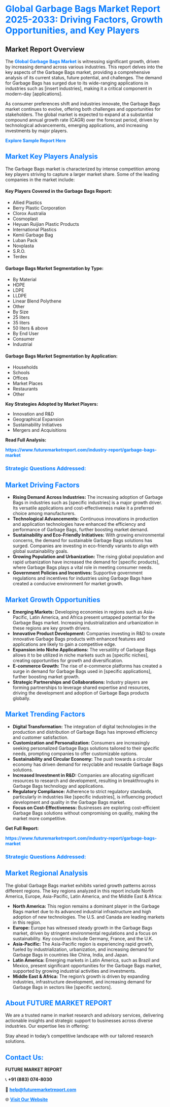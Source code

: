 <h1 style="color: #007BFF;">Global Garbage Bags Market Report 2025-2033: Driving Factors, Growth Opportunities, and Key Players</h1>

<section id="overview">
<h2>Market Report Overview</h2>
<p>The <a href="https://www.futuremarketreport.com/industry-report/garbage-bags-market" style="color: #007BFF; text-decoration: none;"><strong>Global Garbage Bags Market</strong></a> is witnessing significant growth, driven by increasing demand across various industries. This report delves into the key aspects of the Garbage Bags market, providing a comprehensive analysis of its current status, future potential, and challenges. The demand for Garbage Bags has surged due to its wide-ranging applications in industries such as [insert industries], making it a critical component in modern-day [applications].</p>
<p>As consumer preferences shift and industries innovate, the Garbage Bags market continues to evolve, offering both challenges and opportunities for stakeholders. The global market is expected to expand at a substantial compound annual growth rate (CAGR) over the forecast period, driven by technological advancements, emerging applications, and increasing investments by major players.</p>
</section>

<section id="overview">
<p><a href="https://www.futuremarketreport.com/request-sample/reportId=104021" style="color: #007BFF; text-decoration: none;"><strong>Explore Sample Report Here</strong></a></p>
</section>

<section id="key-players">
<h2 style="color: #007BFF;">Market Key Players Analysis</h2>
<p>The Garbage Bags market is characterized by intense competition among key players striving to capture a larger market share. Some of the leading companies in the market include:</p>
<h4>Key Players Covered in the Garbage Bags Report:</h4>
<ul><li>Allied Plastics</li><li>Berry Plastic Corporation</li><li>Clorox Australia</li><li>Cosmoplast</li><li>Heyuan Ruijian Plastic Products</li><li>International Plastics</li><li>Kemii Garbage Bag</li><li>Luban Pack</li><li>Novplasta</li><li>S.R.O.</li><li>Terdex</li></ul>
<h4>Garbage Bags Market Segmentation by Type:</h4>
<ul><li>By Material</li><li>HDPE</li><li>LDPE</li><li>LLDPE</li><li>Linear Blend Polythene</li><li>Other</li><li>By Size</li><li>25 liters</li><li>35 liters</li><li>50 liters &amp; above</li><li>By End User</li><li>Consumer</li><li>Industrial</li></ul>

<h4>Garbage Bags Market Segmentation by Application:</h4>
<ul><li>Households</li><li>Schools</li><li>Offices</li><li>Market Places</li><li>Restaurants</li><li>Other</li></ul>
<p><strong>Key Strategies Adopted by Market Players:</strong></p>
<ul>
<li>Innovation and R&D</li>
<li>Geographical Expansion</li>
<li>Sustainability Initiatives</li>
<li>Mergers and Acquisitions</li>
</ul>
</section>

<section>
<p><strong>Read Full Analysis: </strong></p><a href="https://www.futuremarketreport.com/industry-report/garbage-bags-market" style="color: #007BFF; text-decoration: none;"><strong>https://www.futuremarketreport.com/industry-report/garbage-bags-market</strong></a>
<h3 style="color: #007BFF;">Strategic Questions Addressed:</h3>
</section>

<section id="driving-factors">
<h2 style="color: #007BFF;">Market Driving Factors</h2>
<ul>
<li><strong>Rising Demand Across Industries:</strong> The increasing adoption of Garbage Bags in industries such as [specific industries] is a major growth driver. Its versatile applications and cost-effectiveness make it a preferred choice among manufacturers.</li>
<li><strong>Technological Advancements:</strong> Continuous innovations in production and application technologies have enhanced the efficiency and performance of Garbage Bags, further boosting market demand.</li>
<li><strong>Sustainability and Eco-Friendly Initiatives:</strong> With growing environmental concerns, the demand for sustainable Garbage Bags solutions has surged. Companies are investing in eco-friendly variants to align with global sustainability goals.</li>
<li><strong>Growing Population and Urbanization:</strong> The rising global population and rapid urbanization have increased the demand for [specific products], where Garbage Bags plays a vital role in meeting consumer needs.</li>
<li><strong>Government Policies and Incentives:</strong> Supportive government regulations and incentives for industries using Garbage Bags have created a conducive environment for market growth.</li>
</ul>
</section>

<section id="growth-opportunities">
<h2 style="color: #007BFF;">Market Growth Opportunities</h2>
<ul>
<li><strong>Emerging Markets:</strong> Developing economies in regions such as Asia-Pacific, Latin America, and Africa present untapped potential for the Garbage Bags market. Increasing industrialization and urbanization in these regions are key growth drivers.</li>
<li><strong>Innovative Product Development:</strong> Companies investing in R&D to create innovative Garbage Bags products with enhanced features and applications are likely to gain a competitive edge.</li>
<li><strong>Expansion into Niche Applications:</strong> The versatility of Garbage Bags allows it to be utilized in niche markets such as [specific niches], creating opportunities for growth and diversification.</li>
<li><strong>E-commerce Growth:</strong> The rise of e-commerce platforms has created a surge in demand for Garbage Bags used in [specific applications], further boosting market growth.</li>
<li><strong>Strategic Partnerships and Collaborations:</strong> Industry players are forming partnerships to leverage shared expertise and resources, driving the development and adoption of Garbage Bags products globally.</li>
</ul>
</section>

<section id="trending-factors">
<h2 style="color: #007BFF;">Market Trending Factors</h2>
<ul>
<li><strong>Digital Transformation:</strong> The integration of digital technologies in the production and distribution of Garbage Bags has improved efficiency and customer satisfaction.</li>
<li><strong>Customization and Personalization:</strong> Consumers are increasingly seeking personalized Garbage Bags solutions tailored to their specific needs, prompting companies to offer customizable options.</li>
<li><strong>Sustainability and Circular Economy:</strong> The push towards a circular economy has driven demand for recyclable and reusable Garbage Bags solutions.</li>
<li><strong>Increased Investment in R&D:</strong> Companies are allocating significant resources to research and development, resulting in breakthroughs in Garbage Bags technology and applications.</li>
<li><strong>Regulatory Compliance:</strong> Adherence to strict regulatory standards, particularly in industries like [specific industries], is influencing product development and quality in the Garbage Bags market.</li>
<li><strong>Focus on Cost-Effectiveness:</strong> Businesses are exploring cost-efficient Garbage Bags solutions without compromising on quality, making the market more competitive.</li>
</ul>
</section>

<section>
<p><strong>Get Full Report: </strong></p><a href="https://www.futuremarketreport.com/industry-report/garbage-bags-market" style="color: #007BFF; text-decoration: none;"><strong>https://www.futuremarketreport.com/industry-report/garbage-bags-market</strong></a>
<h3 style="color: #007BFF;">Strategic Questions Addressed:</h3>
</section>


<section id="regional-analysis">
<h2 style="color: #007BFF;">Market Regional Analysis</h2>
<p>The global Garbage Bags market exhibits varied growth patterns across different regions. The key regions analyzed in this report include North America, Europe, Asia-Pacific, Latin America, and the Middle East & Africa:</p>
<ul>
<li><strong>North America:</strong> This region remains a dominant player in the Garbage Bags market due to its advanced industrial infrastructure and high adoption of new technologies. The U.S. and Canada are leading markets in this region.</li>
<li><strong>Europe:</strong> Europe has witnessed steady growth in the Garbage Bags market, driven by stringent environmental regulations and a focus on sustainability. Key countries include Germany, France, and the U.K.</li>
<li><strong>Asia-Pacific:</strong> The Asia-Pacific region is experiencing rapid growth, fueled by industrialization, urbanization, and increasing demand for Garbage Bags in countries like China, India, and Japan.</li>
<li><strong>Latin America:</strong> Emerging markets in Latin America, such as Brazil and Mexico, present significant opportunities for the Garbage Bags market, supported by growing industrial activities and investments.</li>
<li><strong>Middle East & Africa:</strong> The region’s growth is driven by expanding industries, infrastructure development, and increasing demand for Garbage Bags in sectors like [specific sectors].</li>
</ul>
</section>

<footer>
<h2 style="color: #007BFF;">About FUTURE MARKET REPORT</h2>
<p>We are a trusted name in market research and advisory services, delivering actionable insights and strategic support to businesses across diverse industries. Our expertise lies in offering:</p>

<p>Stay ahead in today’s competitive landscape with our tailored research solutions.</p>

<h2 style="color: #007BFF;">Contact Us:</h2>
<p><strong>FUTURE MARKET REPORT</strong></p>
<p>📞 <strong>+91 (883) 074-8030</strong></p>
<p>📧 <strong><a href="mailto:help@futuremarketreport.com" style="color: #007BFF;">help@futuremarketreport.com</a></strong></p>
<p>🌐 <strong><a href="https://www.futuremarketreport.com/" style="color: #007BFF;">Visit Our Website</a></strong></p>
</footer>